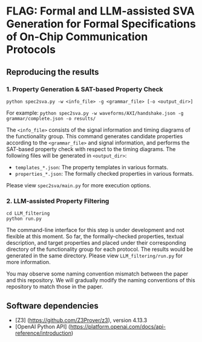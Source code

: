 # FLAG: Formal and LLM-assisted SVA Generation for Formal Specifications of On-Chip Communication Protocols

## Reproducing the results

### 1. Property Generation & SAT-based Property Check

```
python spec2sva.py -w <info_file> -g <grammar_file> [-o <output_dir>]
```
For example: `python spec2sva.py -w waveforms/AXI/handshake.json -g grammar/complete.json -o results/`

The `<info_file>` consists of the signal information and timing diagrams of the functionality group. This command generates candidate properties according to the `<grammar_file>` and signal information, and performs the SAT-based property check with respect to the timing diagrams. The following files will be generated in `<output_dir>`:
- `templates_*.json`: The property templates in various formats.
- `properties_*.json`: The formally checked properties in various formats.

Please view `spec2sva/main.py` for more execution options.

### 2. LLM-assisted Property Filtering

```
cd LLM_filtering
python run.py
```

The command-line interface for this step is under development and not flexible at this moment. So far, the formally-checked properties, textual description, and target properties and placed under their corresponding directory of the functionality group for each protocol. The results would be generated in the same directory. Please view `LLM_filtering/run.py` for more information.

You may observe some naming convention mismatch between the paper and this repository. We will gradually modify the naming conventions of this repository to match those in the paper.

## Software dependencies

- [Z3] (https://github.com/Z3Prover/z3), version 4.13.3
- [OpenAI Python API] (https://platform.openai.com/docs/api-reference/introduction)
